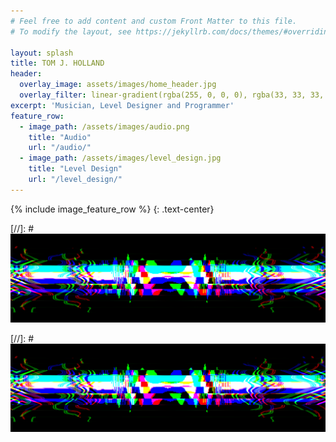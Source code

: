 ```yaml
---
# Feel free to add content and custom Front Matter to this file.
# To modify the layout, see https://jekyllrb.com/docs/themes/#overriding-theme-defaults

layout: splash
title: TOM J. HOLLAND
header:
  overlay_image: assets/images/home_header.jpg
  overlay_filter: linear-gradient(rgba(255, 0, 0, 0), rgba(33, 33, 33, 1))
excerpt: 'Musician, Level Designer and Programmer'
feature_row:
  - image_path: /assets/images/audio.png
    title: "Audio"
    url: "/audio/"
  - image_path: /assets/images/level_design.jpg
    title: "Level Design"
    url: "/level_design/"
---
```


{% include image_feature_row %} {: .text-center}

[//]: # [![audio](/assets/images/home_thumb_audio.png)](/audio) 
 
[//]: # [![level design](/assets/images/home_thumb_level_design.png)](/level_design)
 
 